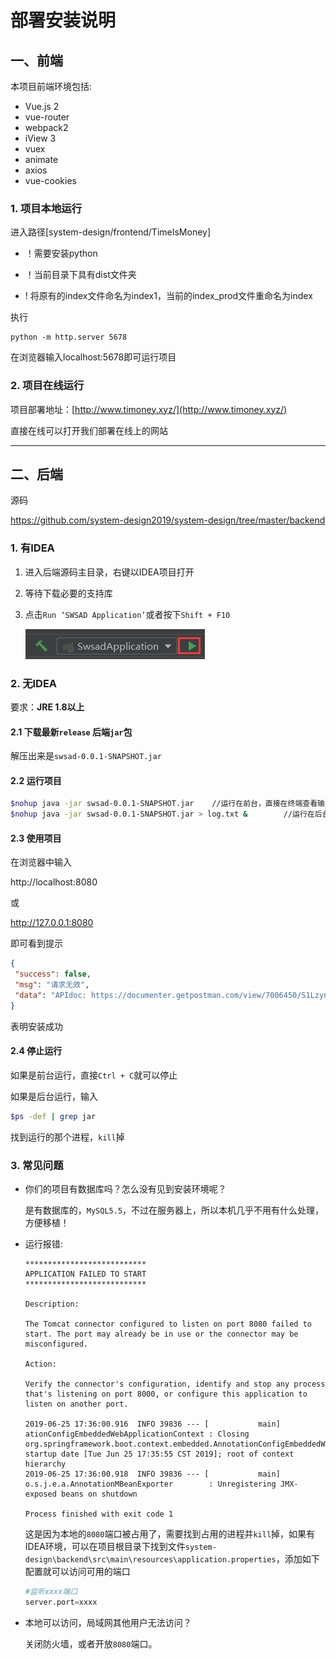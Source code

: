 # 部署安装说明

## 一、前端

本项目前端环境包括:

- Vue.js 2 
- vue-router 
- webpack2
- iView 3
- vuex
- animate
- axios
- vue-cookies

### 1. 项目本地运行

进入路径[system-design/frontend/TimeIsMoney]

- ！需要安装python

- ！当前目录下具有dist文件夹

- ! 将原有的index文件命名为index1，当前的index_prod文件重命名为index

执行

    python -m http.server 5678

在浏览器输入localhost:5678即可运行项目


### 2. 项目在线运行


项目部署地址：[http://www.timoney.xyz/](http://www.timoney.xyz/)

直接在线可以打开我们部署在线上的网站

---
## 二、后端

源码

https://github.com/system-design2019/system-design/tree/master/backend

### 1. 有IDEA

1. 进入后端源码主目录，右键以IDEA项目打开

2. 等待下载必要的支持库

3. 点击`Run ‘SWSAD Application’`或者按下`Shift + F10`

   ![1561454526225](pic/1561454526225.png)

### 2. 无IDEA

要求：**JRE 1.8以上**

#### 2.1 下载最新`release` 后端`jar`包

   解压出来是`swsad-0.0.1-SNAPSHOT.jar`

#### 2.2 运行项目

   ```bash
   $nohup java -jar swsad-0.0.1-SNAPSHOT.jar 	//运行在前台，直接在终端查看输出信息
   $nohup java -jar swsad-0.0.1-SNAPSHOT.jar > log.txt &		//运行在后台，把输出信息输出到log.txt中
   ```

#### 2.3 使用项目

   在浏览器中输入

   http://localhost:8080

   或

   http://127.0.0.1:8080

   即可看到提示

   ```json
   {
   	"success": false,
   	"msg": "请求无效",
   	"data": "APIdoc: https://documenter.getpostman.com/view/7006450/S1LzynKU?version=latest"
   }
   ```

   表明安装成功

#### 2.4 停止运行

   如果是前台运行，直接`Ctrl + C`就可以停止

   如果是后台运行，输入

   ```bash
   $ps -def | grep jar
   ```

   找到运行的那个进程，`kill`掉

### 3. 常见问题

- 你们的项目有数据库吗？怎么没有见到安装环境呢？

  是有数据库的，`MySQL5.5`，不过在服务器上，所以本机几乎不用有什么处理，方便移植！

- 运行报错:

  ```
  ***************************
  APPLICATION FAILED TO START
  ***************************
  
  Description:
  
  The Tomcat connector configured to listen on port 8080 failed to start. The port may already be in use or the connector may be misconfigured.
  
  Action:
  
  Verify the connector's configuration, identify and stop any process that's listening on port 8000, or configure this application to listen on another port.
  
  2019-06-25 17:36:00.916  INFO 39836 --- [           main] ationConfigEmbeddedWebApplicationContext : Closing org.springframework.boot.context.embedded.AnnotationConfigEmbeddedWebApplicationContext@564718df: startup date [Tue Jun 25 17:35:55 CST 2019]; root of context hierarchy
  2019-06-25 17:36:00.918  INFO 39836 --- [           main] o.s.j.e.a.AnnotationMBeanExporter        : Unregistering JMX-exposed beans on shutdown
  
  Process finished with exit code 1
  ```

  这是因为本地的`8080`端口被占用了，需要找到占用的进程并`kill`掉，如果有IDEA环境，可以在项目根目录下找到文件`system-design\backend\src\main\resources\application.properties`，添加如下配置就可以访问可用的端口

  ```python
  #监听xxxx端口
  server.port=xxxx
  ```

- 本地可以访问，局域网其他用户无法访问？

  关闭防火墙，或者开放`8080`端口。

